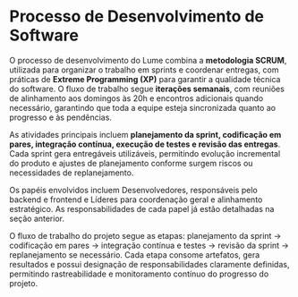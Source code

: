 # **Processo de Desenvolvimento de Software**

O processo de desenvolvimento do Lume combina a **metodologia SCRUM**, utilizada para organizar o trabalho em sprints e coordenar entregas, com práticas de **Extreme Programming (XP)** para garantir a qualidade técnica do software. O fluxo de trabalho segue **iterações semanais**, com reuniões de alinhamento aos domingos às 20h e encontros adicionais quando necessário, garantindo que toda a equipe esteja sincronizada quanto ao progresso e às pendências.

As atividades principais incluem **planejamento da sprint, codificação em pares, integração contínua, execução de testes e revisão das entregas**. Cada sprint gera entregáveis utilizáveis, permitindo evolução incremental do produto e ajustes de planejamento conforme surgem riscos ou necessidades de replanejamento.

Os papéis envolvidos incluem Desenvolvedores, responsáveis pelo backend e frontend e Líderes para coordenação geral e alinhamento estratégico. As responsabilidades de cada papel já estão detalhadas na seção anterior.

O fluxo de trabalho do projeto segue as etapas: planejamento da sprint → codificação em pares → integração contínua e testes → revisão da sprint → replanejamento se necessário. Cada etapa consome artefatos, gera resultados e possui designação de responsabilidades claramente definidas, permitindo rastreabilidade e monitoramento contínuo do progresso do projeto.